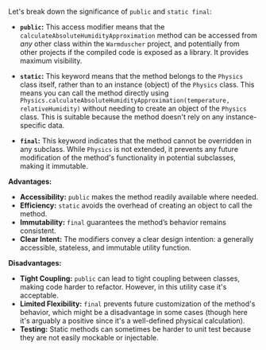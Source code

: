 Let's break down the significance of `public` and `static final`:

*   **`public`:** This access modifier means that the `calculateAbsoluteHumidityApproximation` method can be accessed from *any* other class within the `Warmduscher` project, and potentially from other projects if the compiled code is exposed as a library. It provides maximum visibility.

*   **`static`:** This keyword means that the method belongs to the `Physics` class itself, rather than to an instance (object) of the `Physics` class. This means you can call the method directly using `Physics.calculateAbsoluteHumidityApproximation(temperature, relativeHumidity)` without needing to create an object of the `Physics` class.  This is suitable because the method doesn't rely on any instance-specific data.

*   **`final`:**  This keyword indicates that the method cannot be overridden in any subclass. While `Physics` is not extended, it prevents any future modification of the method's functionality in potential subclasses, making it immutable.

**Advantages:**

*   **Accessibility:** `public` makes the method readily available where needed.
*   **Efficiency:** `static` avoids the overhead of creating an object to call the method.
*   **Immutability:** `final` guarantees the method’s behavior remains consistent.
*   **Clear Intent:**  The modifiers convey a clear design intention: a generally accessible, stateless, and immutable utility function.

**Disadvantages:**

*   **Tight Coupling:**  `public` can lead to tight coupling between classes, making code harder to refactor. However, in this utility case it's acceptable.
*   **Limited Flexibility:** `final` prevents future customization of the method's behavior, which might be a disadvantage in some cases (though here it's arguably a positive since it's a well-defined physical calculation).
*   **Testing:** Static methods can sometimes be harder to unit test because they are not easily mockable or injectable.